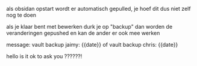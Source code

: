 als obsidan opstart wordt er automatisch gepulled, je hoef dit dus niet zelf nog te doen

als je klaar bent met bewerken durk je op "backup" dan worden de veranderingen gepushed en kan de ander er ook mee werken

message: vault backup jaimy: {{date}} of vault backup chris: {{date}}



hello is it ok to ask you ??????!